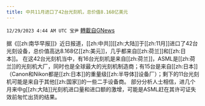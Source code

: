 ```yaml
---
title: 中共11月进口了42台光刻机，总价值8.168亿美元
---
```

`12/29/2023 4:44 AM UTC 宝尹` [轉載自GNews](https://gnews.org/articles/2162946)

据《[[zh:南华早报]]》近日报道，[[zh:中共]][[zh:大陆]]于[[zh:11月]]进口了42台光刻设备，总价值高达8.168亿[[zh:美元]]，几乎都来自[[zh:荷兰]]和[[zh:日本]]。
在这42台光刻机当中，有16台光刻机是来自[[zh:荷兰]]，ASML是[[zh:荷兰]]的光刻机大厂，同时也是全球最大的光刻机制造商；有15台是来自[[zh:日本]]（Canon和Nikon都是[[zh:日本]]的重量级[[zh:半导体]]设备厂）；剩下的11台光刻机可能是来自于其他[[zh:国家]]的一些二手设备商。
部分分析人士相信，进几个月来中g[[zh:大陆]]光刻机进口量和进口额的激增，可能是ASML赶在其许可证失效前匆忙出货的结果。


